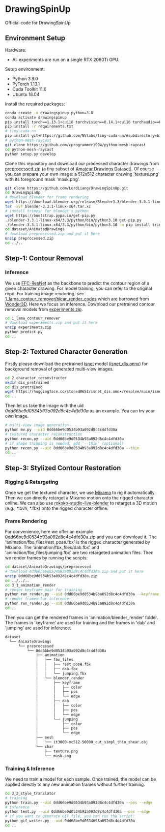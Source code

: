 # DrawingSpinUp

Official code for DrawingSpinUp

## Environment Setup

Hardware: 
  - All experiments are run on a single RTX 2080Ti GPU.

Setup environment:
  - Python 3.8.0
  - PyTorch 1.13.1
  - Cuda Toolkit 11.6
  - Ubuntu 18.04

Install the required packages:

```sh
conda create -n drawingspinup python=3.8
conda activate drawingspinup
pip install torch==1.13.1+cu116 torchvision==0.14.1+cu116 torchaudio==0.13.1 --extra-index-url https://download.pytorch.org/whl/cu116
pip install -r requirements.txt
# tiny-cuda-nn
pip install git+https://github.com/NVlabs/tiny-cuda-nn/#subdirectory=bindings/torch
# python-mesh-raycast
git clone https://github.com/cprogrammer1994/python-mesh-raycast
cd python-mesh-raycast
python setup.py develop
```

Clone this repository and download our processed character drawings from [preprocessed.zip](https://portland-my.sharepoint.com/:u:/g/personal/jzhou67-c_my_cityu_edu_hk/EWi-CdpGraRMhbqvc7Fq9k0BulcK2or_9fjaEuWVAi97Dw?e=Sj018E) (a tiny subset of [Amateur Drawings Dataset](https://github.com/facebookresearch/AnimatedDrawings)). Of course you can prepare your own image: a 512x512 character drawing 'texture.png' with its foreground mask 'mask.png'.

```sh
git clone https://github.com/LordLiang/DrawingSpinUp.git
cd DrawingSpinUp
# download blender for frame rendering
wget https://download.blender.org/release/Blender3.3/blender-3.3.1-linux-x64.tar.xz
tar -xvf blender-3.3.1-linux-x64.tar.xz
# install trimesh for blender's python
wget https://bootstrap.pypa.io/get-pip.py
./blender-3.3.1-linux-x64/3.3/python/bin/python3.10 get-pip.py
./blender-3.3.1-linux-x64/3.3/python/bin/python3.10 -m pip install trimesh
cd dataset/AnimatedDrawings
# download preprocessed.zip and put it here
unzip preprocessed.zip
cd ../..
```

## Step-1: Contour Removal

### Inference

We use [FFC-ResNet](https://github.com/advimman/lama) as the backbone to predict the contour region of a given character drawing. 
For model training, you can refer to the original repo.
For training image rendering, see [1_lama_contour_remover/bicar_render_codes](1_lama_contour_remover/bicar_render_codes) which are borrowed from [Wonder3D](https://github.com/xxlong0/Wonder3D/tree/main/render_codes).
Here we focus on inference. Download our pretrained contour removal models from [experiments.zip](https://portland-my.sharepoint.com/:u:/g/personal/jzhou67-c_my_cityu_edu_hk/Ed6BaAAWgIhGqIMjaju_v4kB_K-DIFGu1bQ7zM3CbQMrTw?e=KaltGi).

```sh
cd 1_lama_contour_remover
# download experiments.zip and put it here
unzip experiments.zip
python predict.py
cd ..
```

## Step-2: Textured Character Generation

Firstly please download the pretrained [isnet](https://xuebinqin.github.io/dis/index.html) model ([isnet_dis.onnx](https://huggingface.co/stoned0651/isnet_dis.onnx/resolve/main/isnet_dis.onnx)) for background removal of generated multi-view images.

```sh
cd 2_charactor_reconstructor
mkdir dis_pretrained
cd dis_pretrained
wget https://huggingface.co/stoned0651/isnet_dis.onnx/resolve/main/isnet_dis.onnx
cd ..
```

Then let us take the image with the uid *0dd66be9d0534b93a092d8c4c4dfd30a* as an example. You can try your own image.

```sh
# multi-view image generation
python mv.py --uid 0dd66be9d0534b93a092d8c4c4dfd30a
# textured character reconstruction
python recon.py --uid 0dd66be9d0534b93a092d8c4c4dfd30a
# if shape thinning is needed, add '--thin' (optional)
python recon.py --uid 0dd66be9d0534b93a092d8c4c4dfd30a --thin
cd ..
```

## Step-3: Stylized Contour Restoration

### Rigging & Retargeting

Once we get the textured character, we use [Mixamo](https://www.mixamo.com) to rig it automatically. Then we can directly retarget a Mixamo motion onto the rigged character online. We can also use [rokoko-studio-live-blender](https://github.com/Rokoko/rokoko-studio-live-blender) to retarget a 3D motion (e.g., *.bvh, *.fbx) onto the rigged character offline. 

### Frame Rendering

For convenience, here we offer an example [0dd66be9d0534b93a092d8c4c4dfd30a.zip]() and you can download it. 
The 'animation/fbx_files/rest_pose.fbx' is the rigged character generated by Mixamo.
The 'animation/fbx_files/dab.fbx' and 'animation/fbx_files/jumping.fbx' are two retargeted animation files. 
Then we render frames by running the scripts:

```sh
cd dataset/AnimateDrawings/preprocessed
# download 0dd66be9d0534b93a092d8c4c4dfd30a.zip and put it here
unzip 0dd66be9d0534b93a092d8c4c4dfd30a.zip
cd ../../..
cd 3_1_animation_render
# render keyframe pair for training
python run_render.py --uid 0dd66be9d0534b93a092d8c4c4dfd30a --keyframe
# render frames for inference
python run_render.py --uid 0dd66be9d0534b93a092d8c4c4dfd30a
cd ..
```

Then you can get the rendered frames in 'animation/blender_render' folder. The frames in 'keyframe' are used for training and the frames in 'dab' and 'jumping' are used for inference.

```sh
dataset
  └── AnimateDrawings
      └── preprocessed
          └── 0dd66be9d0534b93a092d8c4c4dfd30a
              ├── animation
              │   ├── fbx_files
              │   │   ├── rest_pose.fbx
              │   │   ├── dab.fbx
              │   │   └── jumping.fbx
              │   └── blender_render
              │       ├── keyframe
              │       │   ├── color
              │       │   ├── pos
              │       │   └── edge
              │       ├── dab
              │       │   ├── color
              │       │   ├── pos
              │       │   └── edge
              │       └── jumping
              │           ├── color
              │           ├── pos
              │           └── edge
              ├── mesh
              │   └── it3000-mc512-50000_cut_simpl_thin_shear.obj
              └── char
                  ├── texture.png
                  └── mask.png

```

### Training & Inference

We need to train a model for each sample. Once trained, the model can be applied directly to any new animation frames without further training.

```sh
cd 3_2_style_translator
# training
python train.py --uid 0dd66be9d0534b93a092d8c4c4dfd30a --pos --edge
# inference
python test.py --uid 0dd66be9d0534b93a092d8c4c4dfd30a --pos --edge
# if you want to generate GIF file, you can run the script:
python gif_writer.py --uid 0dd66be9d0534b93a092d8c4c4dfd30a
cd ..
```


